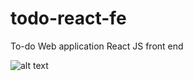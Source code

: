 # todo-react-fe
To-do Web application React JS front end

![alt text](https://github.com/rboeg/todo-react-fe/blob/main/fe.gif?raw=true)